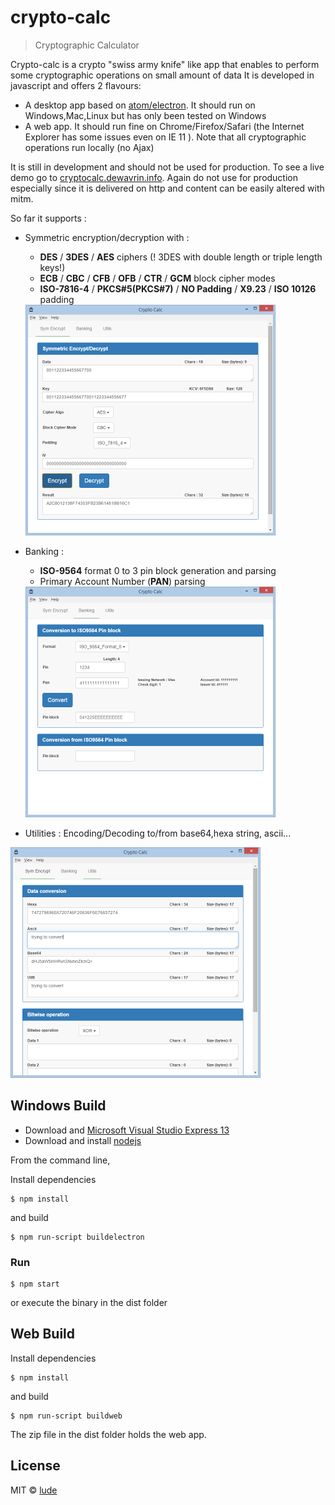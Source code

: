 # crypto-calc

> Cryptographic Calculator

Crypto-calc is a crypto "swiss army knife" like app that enables to perform some cryptographic operations on small amount of data
It is developed in javascript and offers 2 flavours: 
* A desktop app based on [atom/electron](https://github.com/atom/electron). It should run on Windows,Mac,Linux but has only been tested on Windows
* A web app. It should run fine on Chrome/Firefox/Safari (the Internet Explorer has some issues even on IE 11 ). Note that all cryptographic
operations run locally (no Ajax)

It is still in development and should not be used for production.
To see a live demo go to [cryptocalc.dewavrin.info](http://cryptocalc.dewavrin.info). Again do not use for production especially since
it is delivered on http and content can be easily altered with mitm.

So far it supports :
* Symmetric encryption/decryption with :
  * **DES** / **3DES** / **AES** ciphers (! 3DES with double length or triple length keys!)
  * **ECB** / **CBC** / **CFB** / **OFB** / **CTR** / **GCM** block cipher modes
  * **ISO-7816-4** / **PKCS#5(PKCS#7)** / **NO Padding** / **X9.23** / **ISO 10126** padding

  <img src="images/screenshots/symencrypt.png" alt="Symmetric encryption" width="400"/>
	
* Banking :
  * **ISO-9564** format 0 to 3 pin block generation and parsing
  * Primary Account Number (**PAN**) parsing
  
  <img src="images/screenshots/banking-pin.png" alt="Iso PIN" width="400"/>

* Utilities : Encoding/Decoding to/from base64,hexa string, ascii...<br/>
<img src="images/screenshots/utils-convert.png" alt="Encoding" width="400"/>



## Windows Build

* Download and [Microsoft Visual Studio Express 13](https://www.visualstudio.com/en-us/products/visual-studio-express-vs.aspx)
* Download and install [nodejs](https://nodejs.org/download/)

From the command line,

Install dependencies

```
$ npm install
```
and build

```
$ npm run-script buildelectron
```
### Run

```
$ npm start
```
or execute the binary in the dist folder


## Web Build
Install dependencies

```
$ npm install
```
and build

```
$ npm run-script buildweb
```
The zip file in the dist folder holds the web app.

## License
MIT © [lude](http://github.com/lucdew/crypto-calc)
